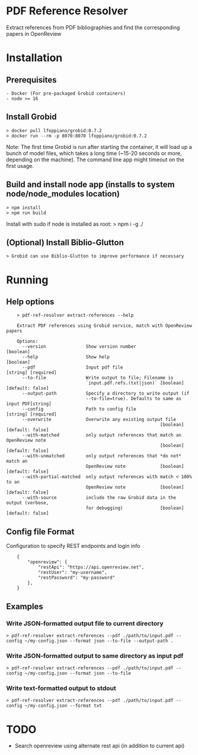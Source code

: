 # PDF Reference Resolver
Extract references from PDF bibliographies and find the corresponding papers in OpenReview

# Installation
## Prerequisites
    - Docker (For pre-packaged Grobid containers)
    - node >= 16

## Install Grobid
    > docker pull lfoppiano/grobid:0.7.2
    > docker run --rm -p 8070:8070 lfoppiano/grobid:0.7.2

Note: The first time Grobid is run after starting the container, it will load up a bunch of model files, which takes
a long time (~15-20 seconds or more, depending on the machine). The command line app might timeout  on the
first usage.

## Build and install node app (installs to system node/node_modules location)
    > npm install
    > npm run build

Install with sudo if node is installed as root:
    > npm i -g ./


## (Optional) Install Biblio-Glutton
    > Grobid can use Biblio-Glutton to improve performance if necessary

# Running
## Help options
```
    > pdf-ref-resolver extract-references --help

    Extract PDF references using Grobid service, match with OpenReview papers

    Options:
      --version               Show version number                          [boolean]
      --help                  Show help                                    [boolean]
      --pdf                   Input pdf file                     [string] [required]
      --to-file               Write output to file; Filename is
                              `input.pdf.refs.(txt|json)` [boolean] [default: false]
      --output-path           Specify a directory to write output (if
                              --to-file=true). Defaults to same as input PDF[string]
      --config                Path to config file                [string] [required]
      --overwrite             Overwrite any existing output file
                                                          [boolean] [default: false]
      --with-matched          only output references that match an OpenReview note
                                                          [boolean] [default: false]
      --with-unmatched        only output references that *do not* match an
                              OpenReview note             [boolean] [default: false]
      --with-partial-matched  only output references with match < 100% to an
                              OpenReview note             [boolean] [default: false]
      --with-source           include the raw Grobid data in the output (verbose,
                              for debugging)              [boolean] [default: false]
```


## Config file Format
Configuration to specify REST endpoints and login info
```
    {
        "openreview": {
            "restApi": "https://api.openreview.net",
            "restUser": "my-username",
            "restPassword": "my-password"
        },
    }
```

## Examples
### Write JSON-formatted output file to current directory
    > pdf-ref-resolver extract-references --pdf ./path/to/input.pdf --config ~/my-config.json --format json --to-file --output-path .

### Write JSON-formatted output to same directory as input pdf
    > pdf-ref-resolver extract-references --pdf ./path/to/input.pdf --config ~/my-config.json --format json --to-file

### Write text-formatted output to stdout
    > pdf-ref-resolver extract-references --pdf ./path/to/input.pdf --config ~/my-config.json --format txt

# TODO
- Search openreview using alternate rest api (in addition to current api)
